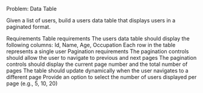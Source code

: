 Problem: Data Table

Given a list of users, build a users data table that displays users in a paginated format.

Requirements
Table requirements
The users data table should display the following columns: Id, Name, Age, Occupation
Each row in the table represents a single user
Pagination requirements
The pagination controls should allow the user to navigate to previous and next pages
The pagination controls should display the current page number and the total number of pages
The table should update dynamically when the user navigates to a different page
Provide an option to select the number of users displayed per page (e.g., 5, 10, 20)